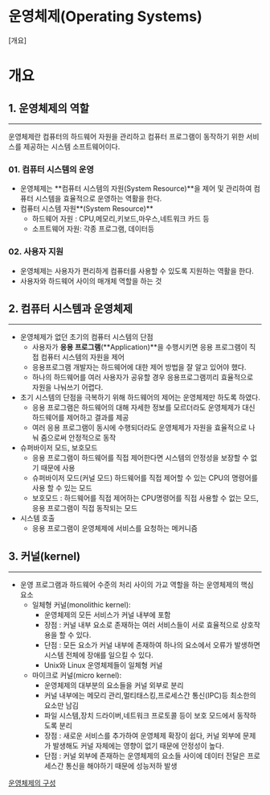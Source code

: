 # 운영체제(Operating Systems)

[개요]

# 개요

## 1. 운영체제의 역할

---

운영체제란 컴퓨터의 하드웨어 자원을 관리하고 컴퓨터 프로그램이 동작하기 위한 서비스를 제공하는 시스템 소프트웨어이다.

### 01. 컴퓨터 시스템의 운영

- 운영체제는 **컴퓨터 시스템의 자원(System Resource)**을 제어 및 관리하여 컴퓨터 시스템을 효율적으로 운영하는 역활을 한다.
- 컴퓨터 시스템 자원**(System Resource)**
  - 하드웨어 자원 : CPU,메모리,키보드,마우스,네트워크 카드 등
  - 소프트웨어 자원: 각종 프로그램, 데이터등

### 02. 사용자 지원

- 운영체제는 사용자가 편리하게 컴퓨터를 사용할 수 있도록 지원하는 역활을 한다.
- 사용자와 하드웨어 사이의 매개체 역할을 하는 것

## 2. 컴퓨터 시스템과 운영체제

---

- 운영체제가 없던 초기의 컴퓨터 시스템의 단점
  - 사용자가 **응용 프로그램**(**Application)**을 수행시키면 응용 프로그램이 직접 컴퓨터 시스템의 자원을 제어
  - 응용프로그램 개발자는 하드웨어에 대한 제어 방법을 잘 알고 있어야 했다.
  - 하나의 하드웨어를 여러 사용자가 공유할 경우 응용프로그램끼리 효율적으로 자원을 나눠쓰기 어렵다.
- 초기 시스템의 단점을 극복하기 위해 하드웨어의 제어는 운영체제만 하도록 하였다.
  - 응용 프로그램은 하드웨어의 대해 자세한 정보를 모르더라도 운영체제가 대신 하드웨어를 제어하고 결과를 제공
  - 여러 응용 프로그램이 동시에 수행되더라도 운영체제가 자원을 효율적으로 나눠 줌으로써 안정적으로 동작
- 슈퍼바이저 모드, 보호모드
  - 응용 프로그램이 하드웨어를 직접 제어한다면 시스템의 안정성을 보장할 수 없기 때문에 사용
  - 슈퍼바이저 모드(커널 모드) 하드웨어를 직접 제어할 수 있는 CPU의 명령어를 사용 할 수 있는 모드
  - 보호모드 : 하드웨어를 직접 제어하는 CPU명령어를 직접 사용할 수 없는 모드, 응용 프로그램이 직접 동작되는 모드
- 시스템 호출
  - 응용 프로그램이 운영체제에 서비스를 요청하는 메커니즘

## 3. 커널(kernel)

---

- 운영 프로그램과 하드웨어 수준의 처리 사이의 가교 역할을 하는 운영체제의 핵심 요소
  - 일체형 커널(monolithic kernel):
    - 운영체제의 모든 서비스가 커널 내부에 포함
    - 장점 : 커널 내부 요소로 존재하는 여러 서비스들이 서로 효율적으로 상호작용을 할 수 있다.
    - 단점 : 모든 요소가 커널 내부에 존재하여 하나의 요소에서 오류가 발생하면 시스템 전체에 장애를 일으킬 수 있다.
    - Unix와 Linux 운영체제들이 일체형 커널
  - 마이크로 커널(micro kernel):
    - 운영체제의 대부분의 요소들을 커널 외부로 분리
    - 커널 내부에는 메모리 관리,멀티태스킹,프로세스간 통신(IPC)등 최소한의 요소만 남김
    - 파일 시스템,장치 드라이버,네트워크 프로토콜 등이 보호 모드에서 동작하도록 분리
    - 장점 : 새로운 서비스를 추가하여 운영체제 확장이 쉽다, 커널 외부에 문제가 발생해도 커널 자체에는 영향이 없기 때문에 안정성이 높다.
    - 단점 : 커널 외부에 존재하는 운영체제의 요소들 사이에 데이터 전달은 프로세스간 통신을 해야하기 때문에 성능저하 발생

[운영체제의 구성](https://www.notion.so/9c797b336a844c868161116a8f666238)
